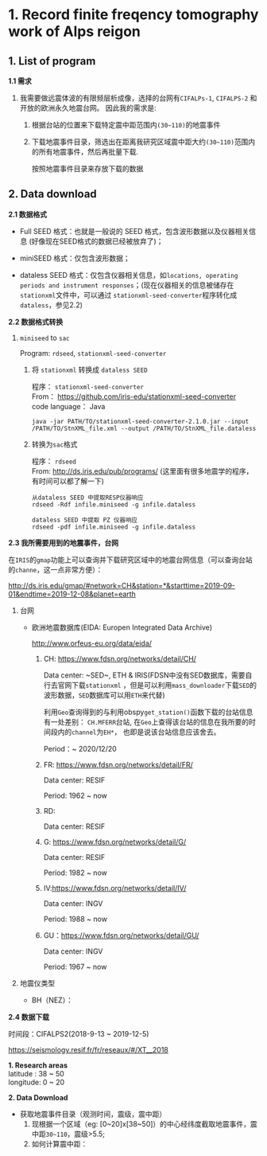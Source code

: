 # 1. Record finite freqency tomography work of Alps reigon

## **1. List of program**
**1.1 需求**

 1. 我需要做远震体波的有限频层析成像，选择的台网有`CIFALPs-1`, `CIFALPS-2` 和开放的欧洲永久地震台网。
 因此我的需求是: 
    1. 根据台站的位置来下载特定震中距范围内`(30~110)`的地震事件

    2. 下载地震事件目录，筛选出在距离我研究区域震中距大约`(30~110)`范围内的所有地震事件，然后再批量下载.
        
        按照地震事件目录来存放下载的数据

## **2. Data download**

**2.1 数据格式**

 * Full SEED 格式：也就是一般说的 SEED 格式，包含波形数据以及仪器相关信息
 (好像现在SEED格式的数据已经被放弃了)；

 * miniSEED 格式：仅包含波形数据；

 * dataless SEED 格式：仅包含仪器相关信息，如`locations, operating periods and instrument responses`；(现在仪器相关的信息被储存在`stationxml`文件中，可以通过
 `stationxml-seed-converter`程序转化成`dataless`，参见2.2)

**2.2 数据格式转换**

 1. `miniseed` to `sac`
    
     Program:  `rdseed`, `stationxml-seed-converter`

     1. 将 `stationxml` 转换成 `dataless SEED`

        程序： `stationxml-seed-converter`  
        From： <https://github.com/iris-edu/stationxml-seed-converter>  
        code language： Java


            java -jar PATH/TO/stationxml-seed-converter-2.1.0.jar --input /PATH/TO/StnXML_file.xml --output /PATH/TO/StnXML_file.dataless 
     
     2. 转换为`sac`格式

        程序： `rdseed`  
        From:  <http://ds.iris.edu/pub/programs/> (这里面有很多地震学的程序，有时间可以都了解一下)

            从dataless SEED 中提取RESP仪器响应  
            rdseed -Rdf infile.miniseed -g infile.dataless 

            dataless SEED 中提取 PZ 仪器响应  
            rdseed -pdf infile.miniseed -g infile.dataless

**2.3 我所需要用到的地震事件，台网**

在`IRIS`的`gmap`功能上可以查询并下载研究区域中的地震台网信息（可以查询台站的`channe`，这一点非常方便）：

<http://ds.iris.edu/gmap/#network=CH&station=*&starttime=2019-09-01&endtime=2019-12-08&planet=earth>

 1. 台网
    * 欧洲地震数据库(EIDA: Europen Integrated Data Archive)

        <http://www.orfeus-eu.org/data/eida/>

        1. CH: <https://www.fdsn.org/networks/detail/CH/> 

            Data center: ~SED~, ETH & IRIS(FDSN中没有SED数据库，需要自行去官网下载`stationxml`
            ，但是可以利用`mass_downloader`下载`SED`的波形数据，`SED`数据库可以用`ETH`来代替)  

            利用`Geo`查询得到的与利用obspy`get_station()`函数下载的台站信息有一处差别：
            `CH.MFERR`台站, 在`Geo`上查得该台站的信息在我所要的时间段内的`channel`为`EH*`，
            也即是说该台站信息应该舍去。


            Period：~ 2020/12/20
        
        2. FR: <https://www.fdsn.org/networks/detail/FR/> 
        
            Data center: RESIF

            Period: 1962 ~ now 

        3. RD:
        
            Data center: RESIF

        4. G: <https://www.fdsn.org/networks/detail/G/>
        
            Data center: RESIF

            Period: 1982 ~ now

        5. IV:<https://www.fdsn.org/networks/detail/IV/>

            Data center: INGV

            Period: 1988 ~ now

        6. GU：<https://www.fdsn.org/networks/detail/GU/>

            Data center: INGV

            Period: 1967 ~ now

 2. 地震仪类型

    * BH（NEZ）：      

**2.4 数据下载**

 时间段：CIFALPS2(2018-9-13 ~ 2019-12-5)

 <https://seismology.resif.fr/fr/reseaux/#/XT__2018>

 **1. Research areas**  
    latitude : 38 ~ 50  
    longitude: 0  ~ 20

**2. Data Download**
 * 获取地震事件目录（观测时间，震级，震中距）
   1. 现根据一个区域（eg: [0~20]x[38~50]）的中心经纬度截取地震事件，震中距`30~110`，震级>5.5;
   2. 如何计算震中距：
    


